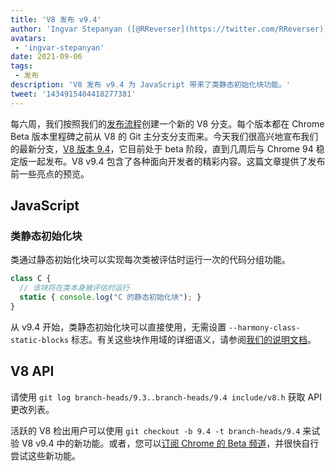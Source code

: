 ```yaml
---
title: 'V8 发布 v9.4'
author: 'Ingvar Stepanyan ([@RReverser](https://twitter.com/RReverser))'
avatars:
 - 'ingvar-stepanyan'
date: 2021-09-06
tags:
 - 发布
description: 'V8 发布 v9.4 为 JavaScript 带来了类静态初始化块功能。'
tweet: '1434915404418277381'
---
```

每六周，我们按照我们的[发布流程](https://v8.dev/docs/release-process)创建一个新的 V8 分支。每个版本都在 Chrome Beta 版本里程碑之前从 V8 的 Git 主分支分支而来。今天我们很高兴地宣布我们的最新分支，[V8 版本 9.4](https://chromium.googlesource.com/v8/v8.git/+log/branch-heads/9.4)，它目前处于 beta 阶段，直到几周后与 Chrome 94 稳定版一起发布。V8 v9.4 包含了各种面向开发者的精彩内容。这篇文章提供了发布前一些亮点的预览。

<!--truncate-->
## JavaScript

### 类静态初始化块

类通过静态初始化块可以实现每次类被评估时运行一次的代码分组功能。

```javascript
class C {
  // 该块将在类本身被评估时运行
  static { console.log("C 的静态初始化块"); }
}
```

从 v9.4 开始，类静态初始化块可以直接使用，无需设置 `--harmony-class-static-blocks` 标志。有关这些块作用域的详细语义，请参阅[我们的说明文档](https://v8.dev/features/class-static-initializer-blocks)。

## V8 API

请使用 `git log branch-heads/9.3..branch-heads/9.4 include/v8.h` 获取 API 更改列表。

活跃的 V8 检出用户可以使用 `git checkout -b 9.4 -t branch-heads/9.4` 来试验 V8 v9.4 中的新功能。或者，您可以[订阅 Chrome 的 Beta 频道](https://www.google.com/chrome/browser/beta.html)，并很快自行尝试这些新功能。
